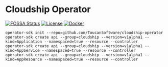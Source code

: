 # Cloudship Operator

[![FOSSA Status](https://app.fossa.com/api/projects/git%2Bgithub.com%2FToucanSoftware%2Fcloudship-operator.svg?type=shield)](https://app.fossa.com/projects/git%2Bgithub.com%2FToucanSoftware%2Fcloudship-operator?ref=badge_shield)
[![License](https://img.shields.io/badge/License-Apache%202.0-blue.svg)](https://opensource.org/licenses/Apache-2.0)
[![Docker](https://github.com/ToucanSoftware/cloudship-operator/actions/workflows/docker-publish.yml/badge.svg?branch=main)](https://github.com/ToucanSoftware/cloudship-operator/actions/workflows/docker-publish.yml)

```console
operator-sdk init --repo=github.com/ToucanSoftware/cloudship-operator
operator-sdk create api --group=cloudship --version=v1alpha1 --kind=Application --namespaced=true --resource --controller
operator-sdk create api --group=cloudship --version=v1alpha1 --kind=AppService --namespaced=true --resource --controller
operator-sdk create api --group=cloudship --version=v1alpha1 --kind=AppResource --namespaced=true --resource --controller
```
